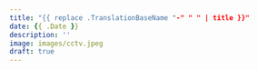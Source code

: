 ```yaml
---
title: "{{ replace .TranslationBaseName "-" " " | title }}"
date: {{ .Date }}
description: ''
image: images/cctv.jpeg
draft: true
---
```

